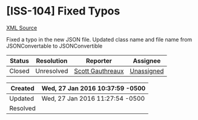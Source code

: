# [ISS-104] Fixed Typos

[XML Source](./xml/ISS-104.xml)
<p><p>Fixed a typo in the new JSON file. Updated class name and file name from JSONConvertable to JSONConvertible</p></p>





Status|Resolution|Reporter|Assignee
------|----------|--------|--------
Closed|Unresolved|[Scott Gauthreaux](califrench)|[Unassigned]($-1)





Created|Wed, 27 Jan 2016 10:37:59 -0500
-------|--------------
Updated|Wed, 27 Jan 2016 11:27:54 -0500
Resolved|




